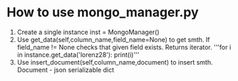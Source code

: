 # How to use mongo_manager.py
1) Create a single instance inst = MongoManager()
2) Use get_data(self,column_name,field_name=None) to get smth. If field_name != None checks that given field exists. Returns iterator.
'''for i in instance.get_data('lorenz28'):
    print(i)'''
3) Use insert_document(self,column_name,document) to insert smth. Document - json serializable dict
